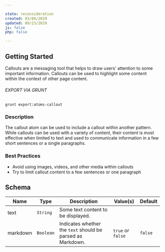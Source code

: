 ```yaml
---

state: reconsideration
created: 03/04/2019
updated: 09/23/2019
js: false
php: false

---
```


## Getting Started

Callouts are a messaging tool that helps to draw users' attention to some important information. Callouts can be used to highlight some content within the context of other page content.

###### EXPORT VIA GRUNT

```
grunt export:atoms-callout
```


### Description

The callout atom can be used to include a callout within another pattern. While callouts can be used with a variety of content, their content is most effective when limited to text and used to communicate information in a few short sentences or a single paragraphs.


### Best Practices

- Avoid using images, videos, and other media within callouts
- Try to limit callout content to a few sentences or one paragraph


## Schema

| Name      | Type        | Description                                                 | Value(s)          | Default   |
|-----------|-------------|-------------------------------------------------------------|-------------------|-----------|
| text      | `String`    | Some text content to be displayed.                          |                   |           |
| markdown  | `Boolean`   | Indicates whether the `text` should be parsed as Markdown.  | `true` or `false` | `false`   |
